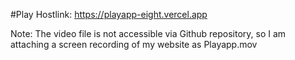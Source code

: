 #Play
Hostlink: https://playapp-eight.vercel.app



Note: The video file is not accessible via Github repository, so I am attaching a screen recording of my website as Playapp.mov

